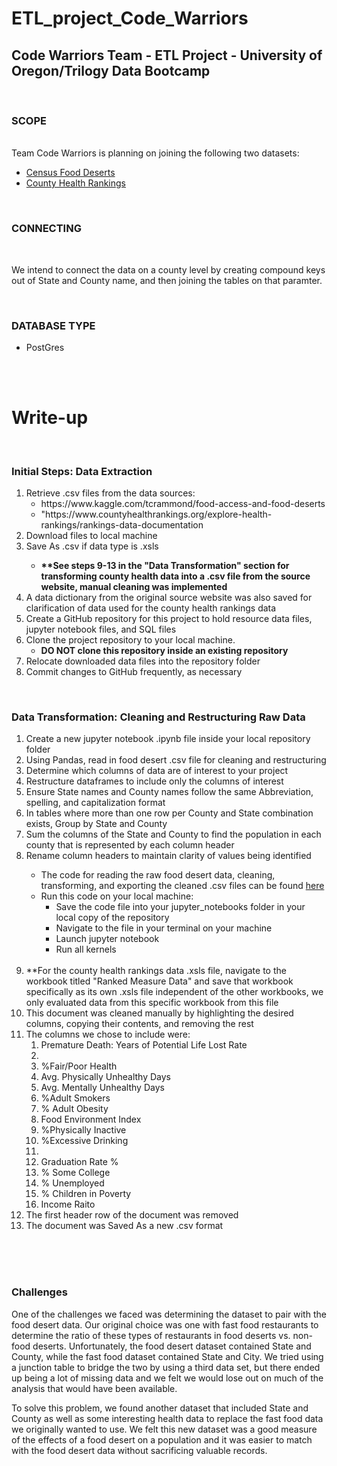 # ETL_project_Code_Warriors
<h2>Code Warriors Team - ETL Project - University of Oregon/Trilogy Data Bootcamp</h2>
<br>
<h3>SCOPE</h3>
<br>
Team Code Warriors is planning on joining the following two datasets:
   <ul>
    <li><a href="https://www.kaggle.com/tcrammond/food-access-and-food-deserts">Census Food Deserts</a></li>
    <li><a href="https://www.countyhealthrankings.org/explore-health-rankings/rankings-data-documentation">County Health Rankings</a></li>
   </ul>
  <br>
<h3>CONNECTING</h3>
<br>
<p>We intend to connect the data on a county level by creating compound keys out of State and County name, and then joining the tables on that paramter.</p>
<br>
<h3>DATABASE TYPE</h3>
<ul>
    <li> PostGres </li>
    </ul>
<br><br>
<h1>Write-up</h1>
<br>
<h3>Initial Steps: Data <strong>Extraction</strong></h3>
<ol>
   <li>Retrieve .csv files from the data sources:
      <ul>
         <li>https://www.kaggle.com/tcrammond/food-access-and-food-deserts</li>
         <li>"https://www.countyhealthrankings.org/explore-health-rankings/rankings-data-documentation</li>
      </ul>
   </li>
   <li>Download files to local machine</li>
   <li>Save As .csv if data type is .xsls</li>
   <ul><li><strong>**See steps 9-13 in the "Data Transformation" section for transforming county health data into a .csv file from the source website, manual cleaning was implemented</strong></li></ul>
   <li>A data dictionary from the original source website was also saved for clarification of data used for the county health rankings data</li>
   <li>Create a GitHub repository for this project to hold resource data files, jupyter notebook files, and SQL files</li>
   <li>Clone the project repository to your local machine. 
      <ul>
         <li><strong>DO NOT clone this repository inside an existing repository</strong></li>
      </ul>
   </li>
   <li>Relocate downloaded data files into the repository folder</li>
   <li>Commit changes to GitHub frequently, as necessary</li>
   </ol>
<br>
<h3>Data Transformation: Cleaning and Restructuring Raw Data</h3>
<ol>
   <li>Create a new jupyter notebook .ipynb file inside your local repository folder</li>
   <li>Using Pandas, read in food desert .csv file for cleaning and restructuring</li>
   <li>Determine which columns of data are of interest to your project</li>
   <li>Restructure dataframes to include only the columns of interest</li>
   <li>Ensure State names and County names follow the same Abbreviation, spelling, and capitalization format</li>
   <li>In tables where more than one row per County and State combination exists, Group by State and County</li>
   <li>Sum the columns of the State and County to find the population in each county that is represented by each column header</li>
   <li>Rename column headers to maintain clarity of values being identified</li>
   <ul>
      <li>The code for reading the raw food desert data, cleaning, transforming, and exporting the cleaned .csv files can be found <a href="jupyter_notebooks/food_desert_data_cleaning.ipynb">here</a></li>
      <li>Run this code on your local machine:
         <ul><li>Save the code file into your jupyter_notebooks folder in your local copy of the repository</li>
            <li>Navigate to the file in your terminal on your machine</li>
            <li>Launch jupyter notebook</li>
            <li>Run all kernels</li></ul>
   </ul>
   <br>
   <li>**For the county health rankings data .xsls file, navigate to the workbook titled "Ranked Measure Data" and save that workbook specifically as its own .xsls file independent of the other workbooks, we only evaluated data from this specific workbook from this file</li>
   <li>This document was cleaned manually by highlighting the desired columns, copying their contents, and removing the rest</li>
   <li>The columns we chose to include were:
      <ol>
         <li>Premature Death: Years of Potential Life Lost Rate<li>
         <li>%Fair/Poor Health</li>
         <li>Avg. Physically Unhealthy Days</li>
         <li>Avg. Mentally Unhealthy Days</li>
         <li>%Adult Smokers</li>
         <li>% Adult Obesity</li>
         <li>Food Environment Index</li>
         <li>%Physically Inactive</li>
         <li>%Excessive Drinking<li>
         <li>Graduation Rate %</li>
         <li>% Some College</li>
         <li>% Unemployed</li>
         <li>% Children in Poverty</li>
         <li>Income Raito</li>
      </ol></li>
   <li>The first header row of the document was removed</li> 
   <li>The document was Saved As a new .csv format</li>
   </ol>
 
 
 
 <br><br><br>
<h3> Challenges </h3>
<p>One of the challenges we faced was determining the dataset to pair with the food desert data. Our original choice was one with fast food restaurants to determine the ratio of these types of restaurants in food deserts vs. non-food deserts. Unfortunately, the food desert dataset contained State and County, while the fast food dataset contained State and City. We tried using a junction table to bridge the two by using a third data set, but there ended up being a lot of missing data and we felt we would lose out on much of the analysis that would have been available.</p>
<p>To solve this problem, we found another dataset that included State and County as well as some interesting health data to replace the fast food data we originally wanted to use. We felt this new dataset was a good measure of the effects of a food desert on a population and it was easier to match with the food desert data without sacrificing valuable records.</p>






    
  
